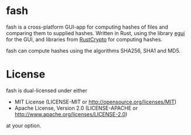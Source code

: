 # fash

fash is a cross-platform GUI-app for computing hashes of files and comparing them to supplied hashes. Written in Rust, using the library <a href="https://github.com/emilk/egui">egui</a> for the GUI, and libraries from <a href="https://github.com/RustCrypto">RustCrypto</a> for computing hashes.

fash can compute hashes using the algorithms SHA256, SHA1 and MD5.

# License

fash is dual-licensed under either

* MIT License (LICENSE-MIT or http://opensource.org/licenses/MIT)
* Apache License, Version 2.0 (LICENSE-APACHE or http://www.apache.org/licenses/LICENSE-2.0)

at your option. 